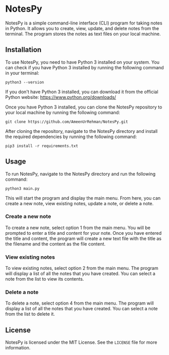 # NotesPy

NotesPy is a simple command-line interface (CLI) program for taking notes in Python. It allows you to create, view, update, and delete notes from the terminal. The program stores the notes as text files on your local machine.

## Installation

To use NotesPy, you need to have Python 3 installed on your system. You can check if you have Python 3 installed by running the following command in your terminal:

```
python3 --version
```

If you don't have Python 3 installed, you can download it from the official Python website: https://www.python.org/downloads/

Once you have Python 3 installed, you can clone the NotesPy repository to your local machine by running the following command:

```
git clone https://github.com/AmeenUrRehman/NotesPy.git
```

After cloning the repository, navigate to the NotesPy directory and install the required dependencies by running the following command:

```
pip3 install -r requirements.txt
```

## Usage

To run NotesPy, navigate to the NotesPy directory and run the following command:

```
python3 main.py
```

This will start the program and display the main menu. From here, you can create a new note, view existing notes, update a note, or delete a note.

### Create a new note

To create a new note, select option 1 from the main menu. You will be prompted to enter a title and content for your note. Once you have entered the title and content, the program will create a new text file with the title as the filename and the content as the file content.

### View existing notes

To view existing notes, select option 2 from the main menu. The program will display a list of all the notes that you have created. You can select a note from the list to view its contents.


### Delete a note

To delete a note, select option 4 from the main menu. The program will display a list of all the notes that you have created. You can select a note from the list to delete it.


## License

NotesPy is licensed under the MIT License. See the `LICENSE` file for more information.
